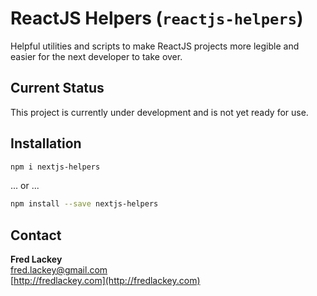 # ReactJS Helpers (`reactjs-helpers`)  

Helpful utilities and scripts to make ReactJS projects more legible and easier for the next developer to take over.  

## Current Status

This project is currently under development and is not yet ready for use.  

## Installation  

```bash
npm i nextjs-helpers
```

... or ...

```bash
npm install --save nextjs-helpers
```

## Contact  

**Fred Lackey**  
[fred.lackey@gmail.com](mailto:fred.lackey@gmail.com)  
[http://fredlackey.com](http://fredlackey.com)  
